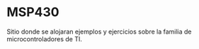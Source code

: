 # MSP430
Sitio donde se alojaran ejemplos y ejercicios sobre la familia de microcontroladores de TI.
